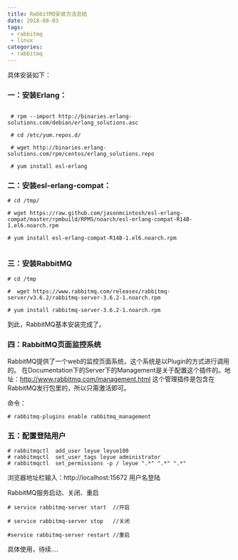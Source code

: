 ```yaml
---
title: RabbitMQ安装方法总结
date: 2018-08-03
tags:
 - rabbitmq
 - linux
categories:
 - rabbitmq 
---
```


具体安装如下：

### 一：安装Erlang：
 
 
```$xslt
  
 # rpm --import http://binaries.erlang-solutions.com/debian/erlang_solutions.asc  
  
 # cd /etc/yum.repos.d/ 
  
 # wget http://binaries.erlang-solutions.com/rpm/centos/erlang_solutions.repo  
  
 # yum install esl-erlang  
```

<!--more-->
### 二：安装esl-erlang-compat：
```$xslt
# cd /tmp/  
  
# wget https://raw.github.com/jasonmcintosh/esl-erlang-compat/master/rpmbuild/RPMS/noarch/esl-erlang-compat-R14B-1.el6.noarch.rpm   
  
# yum install esl-erlang-compat-R14B-1.el6.noarch.rpm 
 

```

### 三：安装RabbitMQ
 
 ```$xslt
 # cd /tmp 
 
 #  wget https://www.rabbitmq.com/releases/rabbitmq-server/v3.6.2/rabbitmq-server-3.6.2-1.noarch.rpm 
 
 # yum install rabbitmq-server-3.6.2-1.noarch.rpm 
```

  
到此，RabbitMQ基本安装完成了。
 
 
 
### 四：RabbitMQ页面监控系统
RabbitMQ提供了一个web的监控页面系统，这个系统是以Plugin的方式进行调用的。
在Documentation下的Server下的Management是关于配置这个插件的。地址：http://www.rabbitmq.com/management.html
这个管理插件是包含在RabbitMQ发行包里的，所以只需激活即可。
 
命令： 
```$xslt
# rabbitmq-plugins enable rabbitmq_management
```

 
### 五：配置登陆用户
 
 ```$xslt
# rabbitmqctl  add_user leyue leyue100
# rabbitmqctl  set_user_tags leyue administrator
# rabbitmqctl  set_permissions -p / leyue ".*" ".*" ".*"
```

 
浏览器地址栏输入：http://localhost:15672  用户名登陆
 
 
 
RabbitMQ服务启动、关闭、重启
```$xslt
# service rabbitmq-server start  //开启

# service rabbitmq-server stop   //关闭

#service rabbitmq-server restart //重启
```


 
具体使用，待续....